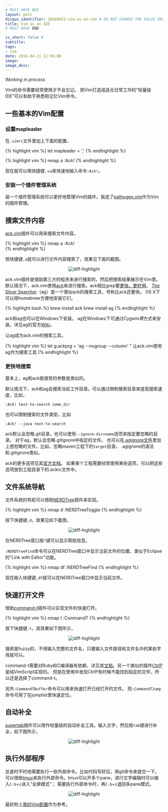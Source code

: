 ```yaml
---
# MUST HAVE BEG
layout: post
disqus_identifier: 20160421-vim-as-an-ide # DO NOT CHANGE THE VALUE ONCE SET
title: Vim as an IDE
# MUST HAVE END

is_short: false # 
subtitle:
tags: 
- vim
date: 2016-04-21 12:36:00
image: 
image_desc: 
---
```


*Working in process*

Vim的命令需要经常使用才不会忘记。
把Vim打造成适合日常工作的“轻量级IDE”可以有助于熟悉和记忆Vim命令。

## 一些基本的Vim配置

### 设置mapleader
在`.vimrc`文件里加上下面的配置，

{% highlight vim %}
let mapleader = ',' 
{% endhighlight %}

{% highlight vim %}
nmap <leader>a :Ack! 
{% endhighlight %}

现在就可以用快捷键`,`+`a`来快速地输入命令`:Ack!`。

### 安装一个插件管理系统
装一个插件管理系统可以更好地管理Vim的插件。我选了[pathogen.vim][12]作为Vim的插件管理。


## 搜索文件内容
[ack.vim][1]插件可以用来搜索文件内容。

{% highlight vim %}
nmap <leader>a :Ack!  
{% endhighlight %}

按快捷键`,a`就可以进行文件内容搜索了，效果见下面的截图。

<!-- at least one blank line before <div>, <p>, <pre> or <table>,
and one blank after </div>.
but you can use <span>, <cite>, <del> freely -->
<div style="text-align: center;">
  <img src="/images/blog/vim-ack.png" alt="diff-highlight" style="max-width:610px;">
</div>

ack.vim插件是借助第三方的程序来进行搜索的，然后把搜索结果展示在Vim里。
默认情况下，ack.vim使用[ack][2]来进行搜索。ack相比grep要[更快、更好用][5]。
[The Silver Searcher][3]（ag）是一个类似ack的搜索工具，号称比ack还要快。
OS X下可以用homebrew方便地安装它们，

{% highlight bash %}
brew install ack
brew install ag
{% endhighlight %}

ack和ag也可以在Windows下安装。
ag在Windows下可通过Cygwin*等*方式来安装，详见ag的官方[Wiki][6]。

让ag成为ack.vim的搜索工具，

{% highlight vim %}
let g:ackprg = 'ag --nogroup --column'  " 让ack.vim使用ag作为搜索工具
{% endhighlight %}
	

### 更快地搜索
基本上，ag和ack能接受的参数是类似的。

默认情况下，ack和ag会搜索当前工作目录。可以通过限制搜索目录来提高搜索速度，比如，

	:Ack! text-to-search some_dir
	
也可以限制搜索的文件类型，比如

	:Ack! --java text-to-search 

ack默认会忽略.git目录。也可以使用`--ignore-dir=name`选项来指定要忽略的目录。
对于ag，默认会忽略.gitignore中指定的文件。
也可以在[.agignore文件][8]里加上想忽略的文件。比如，忽略maven工程下的`target`目录。
.agignore的语法和.gitignore类似。

ack的更多选项见其[官方文档][9]。
如果某个工程需要经常使用某些选项，可以把这些选项放到工程目录下的.ackrc文件中。


## 文件系统导航
文件系统的导航可以借助[NERDTree][10]插件来实现。

{% highlight vim %}
nmap <leader>d :NERDTreeToggle<CR>
{% endhighlight %}
	
按下快捷键`,d`，效果见如下截图，

<!-- at least one blank line before <div>, <p>, <pre> or <table>,
and one blank after </div>.
but you can use <span>, <cite>, <del> freely -->
<div style="text-align: center;">
  <img src="/images/blog/vim-nerdtree.png" alt="diff-highlight" style="max-width:610px;">
</div>

在NERDTree窗口按`?`键可以显示帮助信息。

`:NERDTreeFind`命令可以在NERDTree窗口中显示当前文件的位置，类似于Eclipse的"Link with Editor"功能。

{% highlight vim %}
nmap <leader>df :NERDTreeFind<CR>
{% endhighlight %}

现在输入快捷键`,df`就可以在NERDTree窗口中显示当前文件。


## 快速打开文件
借助[command-t][11]插件可以实现文件的快速打开。
<!--more-->

{% highlight vim %}
nmap <leader>t :CommandT<CR>
{% endhighlight %}

按下快捷键`,t`，其效果如下图所示，

<!-- at least one blank line before <div>, <p>, <pre> or <table>,
and one blank after </div>.
but you can use <span>, <cite>, <del> freely -->
<div style="text-align: center;">
  <img src="/images/blog/vim-commandt.png" alt="diff-highlight" style="max-width:610px;">
</div>

搜索是fuzzy的，不用输入完整的文件名，只要输入文件路径和文件名中的某些字母就可以。

command-t需要对Ruby和C编译器有依赖，详见其[文档][15]。另一个类似的插件[CtrlP][11]是纯VimScript实现的。
但是在使用中发现CtrlP有时候不能找到指定的文件，所以还是选择了command-t。

另外`:CommandTBuffer`命令可以用来快速打开已经打开的文件。
而`:CommandTJump`命令可用了在jumplist里快速定位。

## 自动补全
[supertab][16]插件可以用作轻量级的自动补全工具。输入文字，然后按`tab`键进行补全，如下图所示，

<!-- at least one blank line before <div>, <p>, <pre> or <table>,
and one blank after </div>.
but you can use <span>, <cite>, <del> freely -->
<div style="text-align: center;">
  <img src="/images/blog/vim-supertab.png" alt="diff-highlight" style="max-width:610px;">
</div>

## 执行外部程序
总是时不时地需要执行一些外部命令。比如代码写好后，用git命令来提交一下。
可以借助[tmux][18]来执行外部命令。tmux可以开多个pane，进行文字编辑时可以输入`C-b`+`z`进入“全屏模式”；
需要执行外部命令时，再`C-b`+`z`退回多pane模式。

<!-- at least one blank line before <div>, <p>, <pre> or <table>,
and one blank after </div>.
but you can use <span>, <cite>, <del> freely -->
<div style="text-align: center;">
  <img src="/images/blog/vim-tmux.png" alt="diff-highlight" style="max-width:610px;">
</div>


最好附上[我的Vim配置][19]作为参考。


[1]: https://github.com/mileszs/ack.vim "ack.vim"
[2]: http://beyondgrep.com/ "ack"
[3]: https://github.com/ggreer/the_silver_searcher "The Silver Searcher"
[5]: http://beyondgrep.com/why-ack/ "why ack"
[6]: https://github.com/ggreer/the_silver_searcher/wiki/Windows "ag windows"
[8]: https://github.com/ggreer/the_silver_searcher/wiki/Advanced-Usage "agignore"
[9]: http://beyondgrep.com/documentation/ "ack document"
[10]: https://github.com/scrooloose/nerdtree "NERD Tree"
[11]: https://github.com/ctrlpvim/ctrlp.vim "ctrlp.vim"
[12]: https://github.com/tpope/vim-pathogen "pathogen"
[13]: https://github.com/wincent/command-t "command-t"
[15]: https://github.com/wincent/command-t/blob/master/doc/command-t.txt "command-t doc"
[16]: https://github.com/ervandew/supertab "supertab"
[18]: http://rockhong.github.io/tmux-info.html "tmux"
[19]: https://github.com/RockHong/vim-env "my vim cfg"




<!-- 

## done
## 显示换行符
:set list! to toggle the option on, so that you can later press : followed by the up arrow to repeat the previous command, to toggle 'list' off.
set list listchars=tab:»·,trail:·,eol:¶

##   鼠标 enable mouse, drag panel size
set mouse=a                         " Enable basic mouse behavior such as resizing buffers.


##关闭某个panel对应的buffer，但是不关闭这个panel
http://stackoverflow.com/questions/4465095/vim-delete-buffer-without-losing-the-split-window
bp|bd #
nnoremap <C-c> :bp\|bd #<CR>

## todo
vim and git
格式化代码

tab and workspace
  different tab share the same CWD
  but different tab can have different nerdtree



怎么列出所有的快捷键的mapping？？？


## code complete
supertab  大部分够用； 看看supertab的文档，它是不是只知道对vim buffer里的东西
但是有些时候不够强大，是不是onmicompelete好，比如对于写java，可以利用tag

https://www.reddit.com/r/vim/comments/3hl0ec/youcompleteme_neocomplete_or_supertab/
youcompleteme, neocomplete or supertab


## 符号跳转

http://andrewradev.com/2011/06/08/vim-and-ctags/

http://blog.vinceliu.com/2007/08/vim-tips-for-java-2-using-exuberant.html




## 各个语言相关的
### 符号的跳转
java开发相关的
http://stackoverflow.com/questions/12550848/vim-java-open-class-under-cursor-and-go-to-method

ctags 可以通过cygwin安装

ruby

python  
  

# 给插件的命令配上快捷键
以逗号开头？

## 格式化粘贴



## 跳转
how to go back to previous place?


## 注释  
trigger comment on a code block
  virtual select a block, then I, then input "#", "//", then esc
  


## 多文件编辑


  
## 保存macro
某个宏可以方便地生产java的getter setter


* how to match ', " ? how to find unmatched (, {, [, ', " ?


##For coding
###%    '===' 
(not need to put cursor exactly on the 'item')   see :help %
Find the next item in this line after or under the
cursor and jump to its match. inclusive motion.
Items can be:
([{}])          parenthesis or (curly/square) brackets
                (this can be changed with the
                'matchpairs' option)
/* */           start or end of C-style comment
#if, #ifdef, #else, #elif, #endif
                C preprocessor conditionals (when the
                cursor is on the # or no ([{
                following)
...

###>> and << 
shift code. :help >>    '==='

###gd 
Goto local Declaration. When the cursor is on a local variable.

###K 
Run a program to lookup the keyword under the cursor. default is to launch 'man'.
can use '2K' to look for the specified section of man.

###]p
like p, but consider code indent   '==='


###Edit multiple files
http://stackoverflow.com/questions/53664/how-to-effectively-work-with-multiple-files-in-vim

#### Using Tabs (introduced in Vim 7)
':tabe <filepath>' add a new tab
'gvim -p main.pl maintenance.pl' will open these two files in tabs.
':q' or ':wq' you close a tab. 'ZZ' also can be used instead of :wq
switch between tabs with ':tabn' and ':tabp'        
'gt' goes to the next tab, and 'gT' goes to the previous tab      
jump to any tab by using 'ngt', where n is the index of the tab (beginning with one).
if you already have existing buffers, you can ':tabnew', and in the new tab enter ':b2'

If you map :tabn and :tabp to your F7/F8 keys you can easily switch between files.

#### Not Using tabs
':ls'  see a list of current buffers    
':e ../myFile.pl'  open a new file
you can also use ':find' which will search a set of paths for you, but you need to customize those paths first.
use ':b myfile' with enhanced tab completion (still set wild menu) to switch between all open files 
':b' with tab-key providing auto-completion (awesome !!)
':b#' choses the last visited file, so you can use it to switch quickly between two files.
':bp' previous buffer
':bn' next buffer
':bn' (n a number) move to nth buffer
':bw' (buffer wipe, remove a buffer)
'sb' split your screen, enter a number to specify the buffer to split 
'arga[dd]' to add multiple files from within vim
    ':arga foo.txt bar.txt',  ':arga /foo/bar/*.txt',   ':argadd /foo/bar/*'

#### split windows
Starting vim with a '-o' or '-O' flag opens each file in its own split.

'Ctrl-W w' to switch between open windows
'Ctrl-W h' (or j or k or l) to navigate through open windows.
'Ctrl-W c' to close the current window
'Ctrl-W o' to close all windows except the current one.

':split filename'  , split window to open a file
':vsplit filename' , vertical split
':sview filename'  , read-only
'ctrl-w-'          , decrease size by one line 
'ctrl-w+'          , increase size
'10ctrl-w+'        , increase 10 lines
'ctrl-w_'          , maximize current window
':hide'            , close current window, but buffer is not deleted
':only'            , keep only current window open, others close


###mark, move using mark, jump using mark '==='
http://reefpoints.dockyard.com/2014/04/10/vim-on-your-mark.html    
':help mark-motions'       

lowercase marks
    marks in single files. when buffer closes, they will lost. 
    if delete the lines containing marks, they lost.
    they can restore using undo and redo
    they can combine with operators. for example 'd`a' will delete till the postion of mark a. '==='

uppercase marks
    you can use them to jump from file to file.
    they can only combine with operators when they are in current buffer.
    remains even if the lines containing the marks are deleted.

numbered marks
    set automatically. "'0" is the location of the cursor when you last exit vim.

you can check document using ':help mark-motions', and scroll down the help document a little bit.

'm{a-zA-Z}'                  Set mark {a-zA-Z} at cursor position
"'{a-z}  `{a-z}"             Jump to the mark {a-z} in the current buffer, 
                         "'" will go to the first non-blank position of the line,
                         "`" will go to the exact position when you do marking
"'{A-Z0-9}  `{A-Z0-9} "      To the mark {A-Z0-9} in the file where it was set
"g'{mark} g`{mark} "         jump, but not change the jumplist
':marks'                     list marks
':marks aB'                  list marks between a and B
" '0  "                      will cause Vim to jump to the 0 mark, which is a "special mark" that 
                             represents the last file edited when Vim was exited.
':delm a'  ':delm aB'  'delm p-z'
" '.  `.  "                  To the position where the last change was made.    '==='
" '<  `<  "                  To the first line or character of the last selected visual area
" '>  `>  "                  To the last line or character of the last selected visual area
" ''  ``  "                  To the position before the latest jump, or where the
                             last "m'" or "m`" command was given.

###jump
http://vimcasts.org/episodes/using-the-changelist-and-jumplist/
http://usevim.com/2013/02/15/vim-101-jumps/

go to file under cursor, seems useful for coding
    1)':gf' open in the same window
    2)':<c-w>f' open in a new window
    3)':<c-w>gf' open in a new tab

When writing a program, it is helpful to set the 'path' option to list the directories with your include files. 
If there are several files in your 'path' that match the name under the cursor, 'gf' opens the first, while '2gf' opens the second
Names containing spaces, you can visually select the name (including the spaces), then type gf

go back to previous file
1) use ':ctrl-6', it toggles between two files. same as ":e #"
2) navigate in jump list, use ':ctrl-o' (can add [count]) for backward, use '<tab>' or 'ctrl-i'(can add [count]) for forward

':jumps'
show jump list. the one begin with '>' is current pos. the number can be used in '[count]ctrl-o/i'
'what will add into jump list', http://usevim.com/2013/02/15/vim-101-jumps/
1) Freely jumping around a file. Example: G
2) Jumping based on the window size. Example: M
3) Text block jumps. Examples: (, ), {, }
and, Searching (/ and ?) and (n, N)


- 升级所有的插件，ctrlp见[11][11]


### ack.vim插件的一些有用的命令

	:AckFile         " 可以用Ack.vim来搜索文件
	
更多命令见`:help Ack`。    这个用command-t等“专业”的插件来做吧。。。

在CtrlP窗口输入`?`可以显示帮助文档。也可以查看CtrlP的[README文档][11]。
-->










  




